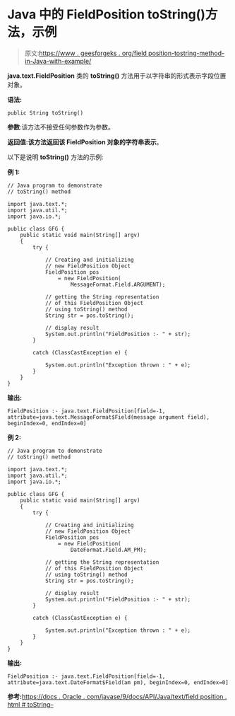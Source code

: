# Java 中的 FieldPosition toString()方法，示例

> 原文:[https://www . geesforgeks . org/field position-tostring-method-in-Java-with-example/](https://www.geeksforgeeks.org/fieldposition-tostring-method-in-java-with-example/)

**java.text.FieldPosition** 类的 **toString()** 方法用于以字符串的形式表示字段位置对象。

**语法:**

```
public String toString()
```

**参数**:该方法不接受任何参数作为参数。

**返回值:**该方法返回该 FieldPosition 对象的**字符串表示**。

以下是说明 **toString()** 方法的示例:

**例 1:**

```
// Java program to demonstrate
// toString() method

import java.text.*;
import java.util.*;
import java.io.*;

public class GFG {
    public static void main(String[] argv)
    {
        try {

            // Creating and initializing
            // new FieldPosition Object
            FieldPosition pos
                = new FieldPosition(
                    MessageFormat.Field.ARGUMENT);

            // getting the String representation
            // of this FieldPosition Object
            // using toString() method
            String str = pos.toString();

            // display result
            System.out.println("FieldPosition :- " + str);
        }

        catch (ClassCastException e) {

            System.out.println("Exception thrown : " + e);
        }
    }
}
```

**输出:**

```
FieldPosition :- java.text.FieldPosition[field=-1, attribute=java.text.MessageFormat$Field(message argument field), beginIndex=0, endIndex=0]

```

**例 2:**

```
// Java program to demonstrate
// toString() method

import java.text.*;
import java.util.*;
import java.io.*;

public class GFG {
    public static void main(String[] argv)
    {
        try {

            // Creating and initializing
            // new FieldPosition Object
            FieldPosition pos
                = new FieldPosition(
                    DateFormat.Field.AM_PM);

            // getting the String representation
            // of this FieldPosition Object
            // using toString() method
            String str = pos.toString();

            // display result
            System.out.println("FieldPosition :- " + str);
        }

        catch (ClassCastException e) {

            System.out.println("Exception thrown : " + e);
        }
    }
}
```

**输出:**

```
FieldPosition :- java.text.FieldPosition[field=-1, attribute=java.text.DateFormat$Field(am pm), beginIndex=0, endIndex=0]

```

**参考:**[https://docs . Oracle . com/javase/9/docs/API/Java/text/field position . html # toString–](https://docs.oracle.com/javase/9/docs/api/java/text/FieldPosition.html#toString--)